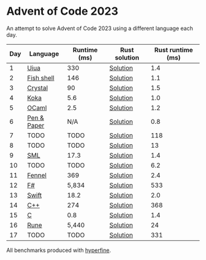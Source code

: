 # Advent of Code 2023

An attempt to solve Advent of Code 2023 using a different language each day.

| Day | Language                                   | Runtime (ms) | Rust solution                       | Rust runtime (ms) |
| --- | ------------------------------------------ | ------------ | ----------------------------------- | ------------------|
| 1   | [Uiua](day-01/uiua/01.ua)                  | 330          | [Solution](day-01/rust/src/main.rs) | 1.4               |
| 2   | [Fish shell](day-02/fish/02.fish)          | 146          | [Solution](day-02/rust/src/main.rs) | 1.1               |
| 3   | [Crystal](day-03/crystal/03.cr)            | 90           | [Solution](day-03/rust/src/main.rs) | 1.5               |
| 4   | [Koka](day-04/koka/04.kk)                  | 5.6          | [Solution](day-04/rust/src/main.rs) | 1.0               |
| 5   | [OCaml](day-05/ocaml/05.ml)                | 2.5          | [Solution](day-05/rust/src/main.rs) | 1.2               |
| 6   | [Pen & Paper](day-06/pen-and-paper/06.jpg) | N/A          | [Solution](day-06/rust/src/main.rs) | 0.8               |
| 7   | TODO                                       | TODO         | [Solution](day-07/rust/src/main.rs) | 118               |
| 8   | TODO                                       | TODO         | [Solution](day-08/rust/src/main.rs) | 13                |
| 9   | [SML](day-09/sml/09.sml)                   | 17.3         | [Solution](day-09/rust/src/main.rs) | 1.4               |
| 10  | TODO                                       | TODO         | [Solution](day-10/rust/src/main.rs) | 6.2               |
| 11  | [Fennel](day-11/fennel/11.fnl)             | 369          | [Solution](day-11/rust/src/main.rs) | 2.4               |
| 12  | [F#](day-12/fsharp/Day12.fsx)              | 5,834        | [Solution](day-12/rust/src/main.rs) | 533               |
| 13  | [Swift](day-13/swift/13.swift)             | 18.2         | [Solution](day-13/rust/src/main.rs) | 2.0               |
| 14  | [C++](day-14/cpp/14.cpp)                   | 274          | [Solution](day-14/rust/src/main.rs) | 368               |
| 15  | [C](day-15/c/15.c)                         | 0.8          | [Solution](day-15/rust/src/main.rs) | 1.4               |
| 16  | [Rune](day-16/rune/16.rn)                  | 5,440        | [Solution](day-16/rust/src/main.rs) | 24                |
| 17  | TODO                                       | TODO         | [Solution](day-17/rust/src/main.rs) | 331               |

All benchmarks produced with [hyperfine](https://github.com/sharkdp/hyperfine).
